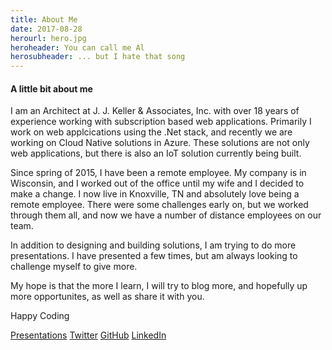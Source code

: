 ```yaml
---
title: About Me
date: 2017-08-28
herourl: hero.jpg
heroheader: You can call me Al
herosubheader: ... but I hate that song
---
```


#### A little bit about me

I am an Architect at J. J. Keller &amp; Associates, Inc. with over 18 years of experience working with subscription based web applications.  Primarily I work on web applcications using the .Net stack, and recently we are working on Cloud Native solutions in Azure.  These solutions are not only web applications, but there is also an IoT solution currently being built.

Since spring of 2015, I have been a remote employee.  My company is in Wisconsin, and I worked out of the office until my wife and I decided to make a change.  I now live in Knoxville, TN and absolutely love being a remote employee.  There were some challenges early on, but we worked through them all, and now we have a number of distance employees on our team.

In addition to designing and building solutions, I am trying to do more presentations.  I have presented a few times, but am always looking to challenge myself to give more.

My hope is that the more I learn, I will try to blog more, and hopefully up more opportunites, as well as share it with you.

Happy Coding


<i class="fa fa-desktop" aria-hiddent="true"></i> [Presentations](../presentations/)
<i class="fa fa-twitter" aria-hidden="true"></i> [Twitter](https://twitter.com/AlZaudtke)
<i class="fa fa-github" aria-hidden="true"></i> [ GitHub](https://github.com/zaudtke)
<i class="fa fa-linkedin-square" aria-hidden="true"></i> [LinkedIn](https://www.linkedin.com/in/alzaudtke/)
